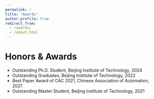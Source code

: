 ```yaml
---
permalink: /
title: "Awards"
author_profile: true
redirect_from: 
  - /awards/
  - /about.html
---
```


Honors & Awards
======
* Outstanding Ph.D. Student, Beijing Institute of Technology, 2024
* Outstanding Graduates, Beijing Institute of Technology, 2022
* Best Paper Award of CAC 2021, Chinese Association of Automation, 2021
* Outstanding Master Student, Beijing Institute of Technology, 2021
